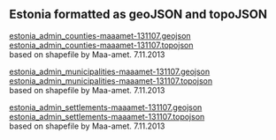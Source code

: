 ## Estonia formatted as geoJSON and topoJSON

[estonia_admin_counties-maaamet-131107.geojson](../master/estonia/administrative/estonia_admin_counties-maaamet-131107.geojson)  
[estonia_admin_counties-maaamet-131107.topojson](../master/estonia/administrative/estonia_admin_counties-maaamet-131107.topojson)  
based on shapefile by Maa-amet. 7.11.2013

[estonia_admin_municipalities-maaamet-131107.geojson](../master/estonia/administrative/estonia_admin_municipalities-maaamet-131107.geojson)  
[estonia_admin_municipalities-maaamet-131107.topojson](../master/estonia/administrative/estonia_admin_municipalities-maaamet-131107.topojson)  
based on shapefile by Maa-amet. 7.11.2013

[estonia_admin_settlements-maaamet-131107.geojson](../master/estonia/administrative/estonia_admin_settlements-maaamet-131107.geojson)  
[estonia_admin_settlements-maaamet-131107.topojson](../master/estonia/administrative/estonia_admin_settlements-maaamet-131107.topojson)  
based on shapefile by Maa-amet. 7.11.2013